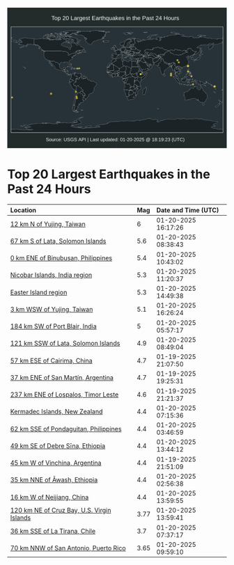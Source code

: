 ![Map](./map.png)

# Top 20 Largest Earthquakes in the Past 24 Hours

| Location | Mag | Date and Time (UTC) |
|:---|:---|:---|
| [12 km N of Yujing, Taiwan](https://earthquake.usgs.gov/earthquakes/eventpage/us6000pl8h) | 6 | 01-20-2025 16:17:26 |
| [67 km S of Lata, Solomon Islands](https://earthquake.usgs.gov/earthquakes/eventpage/us6000pl6q) | 5.6 | 01-20-2025 08:38:43 |
| [0 km ENE of Binubusan, Philippines](https://earthquake.usgs.gov/earthquakes/eventpage/us6000pl78) | 5.4 | 01-20-2025 10:43:02 |
| [Nicobar Islands, India region](https://earthquake.usgs.gov/earthquakes/eventpage/us6000pl7f) | 5.3 | 01-20-2025 11:20:37 |
| [Easter Island region](https://earthquake.usgs.gov/earthquakes/eventpage/us6000pl89) | 5.3 | 01-20-2025 14:49:38 |
| [3 km WSW of Yujing, Taiwan](https://earthquake.usgs.gov/earthquakes/eventpage/us6000pl8l) | 5.1 | 01-20-2025 16:26:24 |
| [184 km SW of Port Blair, India](https://earthquake.usgs.gov/earthquakes/eventpage/us6000pl6c) | 5 | 01-20-2025 05:57:17 |
| [121 km SSW of Lata, Solomon Islands](https://earthquake.usgs.gov/earthquakes/eventpage/us6000pl6v) | 4.9 | 01-20-2025 08:49:04 |
| [57 km ESE of Cairima, China](https://earthquake.usgs.gov/earthquakes/eventpage/us6000pl4q) | 4.7 | 01-19-2025 21:07:50 |
| [37 km ENE of San Martín, Argentina](https://earthquake.usgs.gov/earthquakes/eventpage/us6000pl44) | 4.7 | 01-19-2025 19:25:31 |
| [237 km ENE of Lospalos, Timor Leste](https://earthquake.usgs.gov/earthquakes/eventpage/us6000pl4s) | 4.6 | 01-19-2025 21:21:37 |
| [Kermadec Islands, New Zealand](https://earthquake.usgs.gov/earthquakes/eventpage/us6000pl6i) | 4.4 | 01-20-2025 07:15:36 |
| [62 km SSE of Pondaguitan, Philippines](https://earthquake.usgs.gov/earthquakes/eventpage/us6000pl5y) | 4.4 | 01-20-2025 03:46:59 |
| [49 km SE of Debre Sīna, Ethiopia](https://earthquake.usgs.gov/earthquakes/eventpage/us6000pl7y) | 4.4 | 01-20-2025 13:44:12 |
| [45 km W of Vinchina, Argentina](https://earthquake.usgs.gov/earthquakes/eventpage/us6000pl4x) | 4.4 | 01-19-2025 21:51:09 |
| [35 km NNE of Āwash, Ethiopia](https://earthquake.usgs.gov/earthquakes/eventpage/us6000pl5h) | 4.4 | 01-20-2025 02:56:38 |
| [16 km W of Neijiang, China](https://earthquake.usgs.gov/earthquakes/eventpage/us6000pl82) | 4.4 | 01-20-2025 13:59:55 |
| [120 km NE of Cruz Bay, U.S. Virgin Islands](https://earthquake.usgs.gov/earthquakes/eventpage/pr2025020001) | 3.77 | 01-20-2025 13:59:41 |
| [36 km SSE of La Tirana, Chile](https://earthquake.usgs.gov/earthquakes/eventpage/us6000pl6j) | 3.7 | 01-20-2025 07:37:17 |
| [70 km NNW of San Antonio, Puerto Rico](https://earthquake.usgs.gov/earthquakes/eventpage/pr2025020000) | 3.65 | 01-20-2025 09:59:10 |
